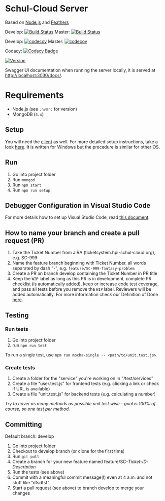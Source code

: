 # Schul-Cloud Server

Based on [Node.js](https://nodejs.org/en/) and [Feathers](https://feathersjs.com/)

Develop: [![Build Status](https://travis-ci.com/hpi-schul-cloud/schulcloud-server.svg?branch=develop)](https://travis-ci.com/hpi-schul-cloud/schulcloud-server) 
Master: [![Build Status](https://travis-ci.com/hpi-schul-cloud/schulcloud-server.svg?branch=master)](https://travis-ci.com/hpi-schul-cloud/schulcloud-server)

Develop: [![codecov](https://codecov.io/gh/hpi-schul-cloud/schulcloud-server/branch/develop/graph/badge.svg)](https://codecov.io/gh/hpi-schul-cloud/schulcloud-server/branch/develop)
Master: [![codecov](https://codecov.io/gh/hpi-schul-cloud/schulcloud-server/branch/master/graph/badge.svg)](https://codecov.io/gh/hpi-schul-cloud/schulcloud-server)

Codacy: [![Codacy Badge](https://app.codacy.com/project/badge/Grade/c1d53a69d04346fb867f9360b1679422)](https://www.codacy.com/gh/hpi-schul-cloud/schulcloud-server/dashboard?utm_source=github.com&amp;utm_medium=referral&amp;utm_content=hpi-schul-cloud/schulcloud-server&amp;utm_campaign=Badge_Grade)

[![Version](https://img.shields.io/github/release/hpi-schul-cloud/schulcloud-server.svg)](https://github.com/schulcloud/hpi-schul-cloud/releases)

Swagger UI documentation when running the server locally, it is served at [http://localhost:3030/docs/](http://localhost:3030/docs/).

# Requirements

* Node.js (see `.nvmrc` for version)
* MongoDB (`4.x`)

## Setup

You will need the [client](https://github.com/hpi-schul-cloud/schulcloud-client) as well. For more detailed setup instructions, take a look [here](https://docs.hpi-schul-cloud.org/display/SCDOK/Setup). It is written for Windows but the procedure is similar for other OS.

## Run

1. Go into project folder
2. Run `mongod`
3. Run `npm start`
4. Run `npm run setup`

## Debugger Configuration in Visual Studio Code

For more details how to set up Visual Studio Code, read [this document](https://docs.hpi-schul-cloud.org/display/SCDOK/Visual+Studio+Code).

## How to name your branch and create a pull request (PR)

1. Take the Ticket Number from JIRA (ticketsystem.hpi-schul-cloud.org), e.g. SC-999
2. Name the feature branch beginning with Ticket Number, all words separated by dash "-", e.g. `feature/SC-999-fantasy-problem`
3. Create a PR on branch develop containing the Ticket Number in PR title
4. Keep the `WIP` label as long as this PR is in development, complete PR checklist (is automatically added), keep or increase code test coverage, and pass all tests before you remove the `WIP` label. Reviewers will be added automatically. For more information check our Definition of Done [here](https://docs.hpi-schul-cloud.org/pages/viewpage.action?pageId=92831762).

## Testing

### Run tests

1. Go into project folder
2. run `npm run test`

To run a single test, use `npm run mocha-single -- <path/to/unit.test.js>`.

### Create tests

1. Create a folder for the "service" you're working on in "/test/services"
2. Create a file "user.test.js" for frontend tests (e.g. clicking a link or check if URL is available)
3. Create a file "unit.test.js" for backend tests (e.g. calculating a number)

*Try to cover as many methods as possible unit test wise - goal is 100% of course, so one test per method.*

## Committing

Default branch: develop

1. Go into project folder
2. Checkout to develop branch (or clone for the first time)
3. Run `git pull`
4. Create a branch for your new feature named feature/SC-*Ticket-ID*-*Description*
5. Run the tests (see above)
6. Commit with a meaningful commit message(!) even at 4 a.m. and not stuff like "dfsdfsf"
7. Start a pull request (see above) to branch develop to merge your changes
